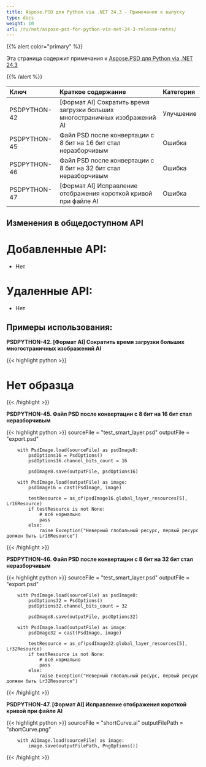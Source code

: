 ```yaml
---
title: Aspose.PSD для Python via .NET 24.3 - Примечания к выпуску
type: docs
weight: 10
url: /ru/net/aspose-psd-for-python-via-net-24-3-release-notes/
---
```


{{% alert color="primary" %}}

Эта страница содержит примечания к [Aspose.PSD для Python via .NET 24.3](https://pypi.org/project/aspose-psd/)

{{% /alert %}}

| **Ключ**      | **Краткое содержание**                                                | **Категория**|
|:-------------|:---------------------------------------------------------------------|:------------|
| PSDPYTHON-42 | [Формат AI] Сократить время загрузки больших многостраничных изображений AI | Улучшение |
| PSDPYTHON-45 | Файл PSD после конвертации с 8 бит на 16 бит стал неразборчивым      |     Ошибка     |
| PSDPYTHON-46 | Файл PSD после конвертации с 8 бит на 32 бит стал неразборчивым      |     Ошибка     |
| PSDPYTHON-47 | [Формат AI] Исправление отображения короткой кривой при файле AI     |     Ошибка     |



## **Изменения в общедоступном API**
# **Добавленные API:**
- Нет

# **Удаленные API:**
- Нет


## **Примеры использования:**

**PSDPYTHON-42. [Формат AI] Сократить время загрузки больших многостраничных изображений AI**

{{< highlight python >}}
   # Нет образца
{{< /highlight >}}

**PSDPYTHON-45. Файл PSD после конвертации с 8 бит на 16 бит стал неразборчивым**

{{< highlight python >}}
        sourceFile = "test_smart_layer.psd"
        outputFile = "export.psd"

        with PsdImage.load(sourceFile) as psdImage8:
            psdOptions16 = PsdOptions()
            psdOptions16.channel_bits_count = 16

            psdImage8.save(outputFile, psdOptions16)

        with PsdImage.load(outputFile) as image:
            psdImage16 = cast(PsdImage, image)

            testResource = as_of(psdImage16.global_layer_resources[5], Lr16Resource)
            if testResource is not None:
                # всё нормально
                pass
            else:
                raise Exception("Неверный глобальный ресурс, первый ресурс должен быть Lr16Resource")
{{< /highlight >}}

**PSDPYTHON-46. Файл PSD после конвертации с 8 бит на 32 бит стал неразборчивым**

{{< highlight python >}}
        sourceFile = "test_smart_layer.psd"
        outputFile = "export.psd"

        with PsdImage.load(sourceFile) as psdImage8:
            psdOptions32 = PsdOptions()
            psdOptions32.channel_bits_count = 32

            psdImage8.save(outputFile, psdOptions32)

        with PsdImage.load(outputFile) as image:
            psdImage32 = cast(PsdImage, image)

            testResource = as_of(psdImage32.global_layer_resources[5], Lr32Resource)
            if testResource is not None:
                # всё нормально
                pass
            else:
                raise Exception("Неверный глобальный ресурс, первый ресурс должен быть Lr32Resource")
{{< /highlight >}}

**PSDPYTHON-47. [Формат AI] Исправление отображения короткой кривой при файле AI**

{{< highlight python >}}
        sourceFile = "shortCurve.ai"
        outputFilePath = "shortCurve.png"

        with AiImage.load(sourceFile) as image:
            image.save(outputFilePath, PngOptions())
{{< /highlight >}}
